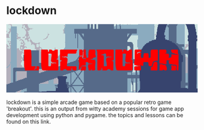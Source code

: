 # lockdown

![lockdown](https://github.com/trashvin/lockdown_game_witty/blob/main/docfiles/lockdown.png)

lockdown is a simple arcade game based on a popular retro game 'breakout'. this is an output from witty academy sessions for game app development using python and pygame. the topics and lessons can be found on this link.
